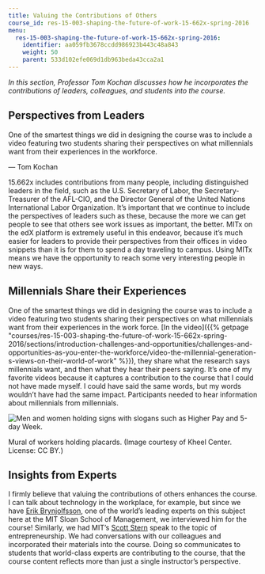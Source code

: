 ```yaml
---
title: Valuing the Contributions of Others
course_id: res-15-003-shaping-the-future-of-work-15-662x-spring-2016
menu:
  res-15-003-shaping-the-future-of-work-15-662x-spring-2016:
    identifier: aa059fb3678ccdd986923b443c48a843
    weight: 50
    parent: 533d102efe069d1db963beda43cca2a1
---
```

_In this section, Professor Tom Kochan discusses how he incorporates the contributions of leaders, colleagues, and students into the course._

Perspectives from Leaders
-------------------------

One of the smartest things we did in designing the course was to include a video featuring two students sharing their perspectives on what millennials want from their experiences in the workforce.

— Tom Kochan

15.662x includes contributions from many people, including distinguished leaders in the field, such as the U.S. Secretary of Labor, the Secretary-Treasurer of the AFL-CIO, and the Director General of the United Nations International Labor Organization. It’s important that we continue to include the perspectives of leaders such as these, because the more we can get people to see that others see work issues as important, the better. MITx on the edX platform is extremely useful in this endeavor, because it’s much easier for leaders to provide their perspectives from their offices in video snippets than it is for them to spend a day traveling to campus. Using MITx means we have the opportunity to reach some very interesting people in new ways.

Millennials Share their Experiences
-----------------------------------

One of the smartest things we did in designing the course was to include a video featuring two students sharing their perspectives on what millennials want from their experiences in the work force. [In the video]({{% getpage "courses/res-15-003-shaping-the-future-of-work-15-662x-spring-2016/sections/introduction-challenges-and-opportunities/challenges-and-opportunities-as-you-enter-the-workforce/video-the-millennial-generation-s-views-on-their-world-of-work" %}}), they share what the research says millennials want, and then what they hear their peers saying. It’s one of my favorite videos because it captures a contribution to the course that I could not have made myself. I could have said the same words, but my words wouldn’t have had the same impact. Participants needed to hear information about millennials from millennials.

![Men and women holding signs with slogans such as Higher Pay and 5-day Week.](https://open-learning-course-data-ci.s3.amazonaws.com/res-15-003-shaping-the-future-of-work-15-662x-spring-2016/3c7879acad11273631a5099e3d3c677f_RES.15-003_mural.jpg)

Mural of workers holding placards. (Image courtesy of Kheel Center. License: CC BY.)

Insights from Experts
---------------------

I firmly believe that valuing the contributions of others enhances the course. I can talk about technology in the workplace, for example, but since we have [Erik Brynjolfsson](http://ebusiness.mit.edu/erik/), one of the world’s leading experts on this subject here at the MIT Sloan School of Management, we interviewed him for the course! Similarly, we had MIT’s [Scott Stern](http://mitsloan.mit.edu/faculty-and-research/faculty-directory/detail/?id=41362) speak to the topic of entrepreneurship. We had conversations with our colleagues and incorporated their materials into the course. Doing so communicates to students that world-class experts are contributing to the course, that the course content reflects more than just a single instructor’s perspective.